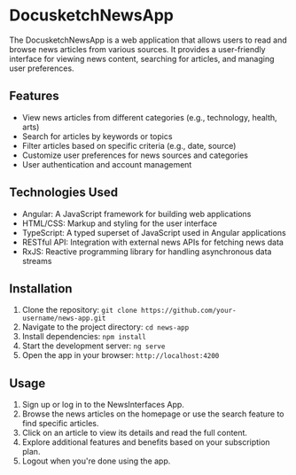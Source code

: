 # DocusketchNewsApp

The DocusketchNewsApp is a web application that allows users to read and browse news articles from various sources. It provides a user-friendly interface for viewing news content, searching for articles, and managing user preferences.

## Features

- View news articles from different categories (e.g., technology, health, arts)
- Search for articles by keywords or topics
- Filter articles based on specific criteria (e.g., date, source)
- Customize user preferences for news sources and categories
- User authentication and account management

## Technologies Used

- Angular: A JavaScript framework for building web applications
- HTML/CSS: Markup and styling for the user interface
- TypeScript: A typed superset of JavaScript used in Angular applications
- RESTful API: Integration with external news APIs for fetching news data
- RxJS: Reactive programming library for handling asynchronous data streams

## Installation

1. Clone the repository: `git clone https://github.com/your-username/news-app.git`
2. Navigate to the project directory: `cd news-app`
3. Install dependencies: `npm install`
4. Start the development server: `ng serve`
5. Open the app in your browser: `http://localhost:4200`

## Usage

1. Sign up or log in to the NewsInterfaces App.
2. Browse the news articles on the homepage or use the search feature to find specific articles.
3. Click on an article to view its details and read the full content.
4. Explore additional features and benefits based on your subscription plan.
5. Logout when you're done using the app.
